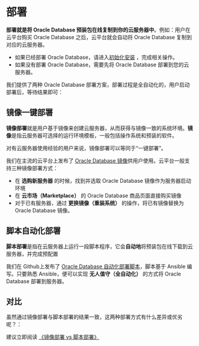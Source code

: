 # 部署

**部署就是将 Oracle Database 预装包在线复制到你的云服务器中**。例如：用户在云平台购买 Oracle Database 之后，云平台就会自动将 Oracle Database 复制到对应的云服务器。

- 如果已经部署 Oracle Database，请进入[初始化安装](/zh/stack-installation.md) ，完成相关操作。
- 如果没有部署 Oracle Database，需要先将 Oracle Database 部署到您的云服务器。

我们提供了两种 Oracle Database 部署方案，部署过程是全自动化的，用户启动部署后，等待结果即可：

## 镜像一键部署

**镜像部署**就是用户基于镜像来创建云服务器，从而获得与镜像一致的系统环境。**镜像**是指云服务器可选择的运行环境模板，一般包括操作系统和预装的软件。

对有云服务器使用经验的用户来说，镜像部署可以等同于“一键部署”。

我们在主流的云平台上发布了 [Oracle Database 镜像](https://apps.websoft9.com/oracle)供用户使用。云平台一般支持三种镜像部署方式：

* 在 **选购新服务器** 的时候，找到并选取 Oracle Database 镜像作为服务器启动环境
* 在 **云市场（Marketplace）**  的 Oracle Database 商品页面直接购买镜像
* 对于已有服务器，通过 **更换镜像（重装系统）** 的操作，将已有镜像替换为 Oracle Database 镜像。

## 脚本自动化部署

**脚本部署**是指在云服务器上运行一段脚本程序，它会**自动地**将预装包在线下载到云服务器，并完成预配置

我们在 Github上发布了 [Oracle Database 自动化部署脚本](https://github.com/Websoft9/ansible-oracle)，脚本基于 Ansible 编写。只要熟悉 Ansible，便可以实现 **无人值守（全自动化）** 的方式将 Oracle Database 部署到服务器。

## 对比

虽然通过镜像部署与脚本部署的结果一致，这两种部署方式有什么差异或优劣呢？：

建议立即阅读 [《镜像部署 vs 脚本部署》](https://support.websoft9.com/docs/faq/zh/bz-product.html#镜像部署-vs-脚本部署)